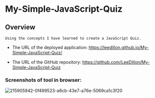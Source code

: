 # My-Simple-JavaScript-Quiz

## Overview
 

```
Using the concepts I have learned to create a JavaScript Quiz.
```




* The URL of the deployed application: https://leedillon.github.io/My-Simple-JavaScript-Quiz/

* The URL of the GitHub repository: https://github.com/LeeDillon/My-Simple-JavaScript-Quiz

### Screenshots of tool in browser:
![215905942-0f499523-a6cb-43e7-a76e-5069ca1c3f20](https://user-images.githubusercontent.com/86656625/226214459-19615268-a6ef-43b9-aa99-fc4e766e7d4c.png)



